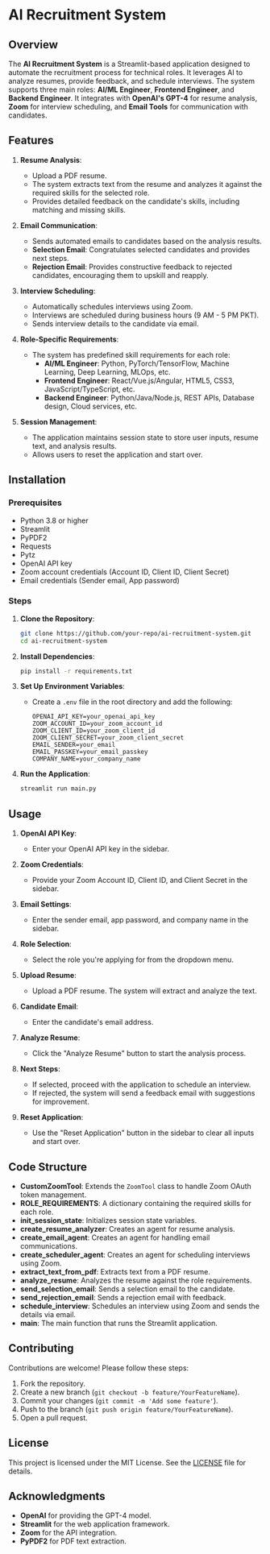 # AI Recruitment System

## Overview

The **AI Recruitment System** is a Streamlit-based application designed to automate the recruitment process for technical roles. It leverages AI to analyze resumes, provide feedback, and schedule interviews. The system supports three main roles: **AI/ML Engineer**, **Frontend Engineer**, and **Backend Engineer**. It integrates with **OpenAI's GPT-4** for resume analysis, **Zoom** for interview scheduling, and **Email Tools** for communication with candidates.

## Features

1. **Resume Analysis**:
   - Upload a PDF resume.
   - The system extracts text from the resume and analyzes it against the required skills for the selected role.
   - Provides detailed feedback on the candidate's skills, including matching and missing skills.

2. **Email Communication**:
   - Sends automated emails to candidates based on the analysis results.
   - **Selection Email**: Congratulates selected candidates and provides next steps.
   - **Rejection Email**: Provides constructive feedback to rejected candidates, encouraging them to upskill and reapply.

3. **Interview Scheduling**:
   - Automatically schedules interviews using Zoom.
   - Interviews are scheduled during business hours (9 AM - 5 PM PKT).
   - Sends interview details to the candidate via email.

4. **Role-Specific Requirements**:
   - The system has predefined skill requirements for each role:
     - **AI/ML Engineer**: Python, PyTorch/TensorFlow, Machine Learning, Deep Learning, MLOps, etc.
     - **Frontend Engineer**: React/Vue.js/Angular, HTML5, CSS3, JavaScript/TypeScript, etc.
     - **Backend Engineer**: Python/Java/Node.js, REST APIs, Database design, Cloud services, etc.

5. **Session Management**:
   - The application maintains session state to store user inputs, resume text, and analysis results.
   - Allows users to reset the application and start over.

## Installation

### Prerequisites

- Python 3.8 or higher
- Streamlit
- PyPDF2
- Requests
- Pytz
- OpenAI API key
- Zoom account credentials (Account ID, Client ID, Client Secret)
- Email credentials (Sender email, App password)

### Steps

1. **Clone the Repository**:
   ```bash
   git clone https://github.com/your-repo/ai-recruitment-system.git
   cd ai-recruitment-system
   ```

2. **Install Dependencies**:
   ```bash
   pip install -r requirements.txt
   ```

3. **Set Up Environment Variables**:
   - Create a `.env` file in the root directory and add the following:
     ```plaintext
     OPENAI_API_KEY=your_openai_api_key
     ZOOM_ACCOUNT_ID=your_zoom_account_id
     ZOOM_CLIENT_ID=your_zoom_client_id
     ZOOM_CLIENT_SECRET=your_zoom_client_secret
     EMAIL_SENDER=your_email
     EMAIL_PASSKEY=your_email_passkey
     COMPANY_NAME=your_company_name
     ```

4. **Run the Application**:
   ```bash
   streamlit run main.py
   ```

## Usage

1. **OpenAI API Key**:
   - Enter your OpenAI API key in the sidebar.

2. **Zoom Credentials**:
   - Provide your Zoom Account ID, Client ID, and Client Secret in the sidebar.

3. **Email Settings**:
   - Enter the sender email, app password, and company name in the sidebar.

4. **Role Selection**:
   - Select the role you're applying for from the dropdown menu.

5. **Upload Resume**:
   - Upload a PDF resume. The system will extract and analyze the text.

6. **Candidate Email**:
   - Enter the candidate's email address.

7. **Analyze Resume**:
   - Click the "Analyze Resume" button to start the analysis process.

8. **Next Steps**:
   - If selected, proceed with the application to schedule an interview.
   - If rejected, the system will send a feedback email with suggestions for improvement.

9. **Reset Application**:
   - Use the "Reset Application" button in the sidebar to clear all inputs and start over.

## Code Structure

- **CustomZoomTool**: Extends the `ZoomTool` class to handle Zoom OAuth token management.
- **ROLE_REQUIREMENTS**: A dictionary containing the required skills for each role.
- **init_session_state**: Initializes session state variables.
- **create_resume_analyzer**: Creates an agent for resume analysis.
- **create_email_agent**: Creates an agent for handling email communications.
- **create_scheduler_agent**: Creates an agent for scheduling interviews using Zoom.
- **extract_text_from_pdf**: Extracts text from a PDF resume.
- **analyze_resume**: Analyzes the resume against the role requirements.
- **send_selection_email**: Sends a selection email to the candidate.
- **send_rejection_email**: Sends a rejection email with feedback.
- **schedule_interview**: Schedules an interview using Zoom and sends the details via email.
- **main**: The main function that runs the Streamlit application.

## Contributing

Contributions are welcome! Please follow these steps:

1. Fork the repository.
2. Create a new branch (`git checkout -b feature/YourFeatureName`).
3. Commit your changes (`git commit -m 'Add some feature'`).
4. Push to the branch (`git push origin feature/YourFeatureName`).
5. Open a pull request.

## License

This project is licensed under the MIT License. See the [LICENSE](LICENSE) file for details.

## Acknowledgments

- **OpenAI** for providing the GPT-4 model.
- **Streamlit** for the web application framework.
- **Zoom** for the API integration.
- **PyPDF2** for PDF text extraction.

